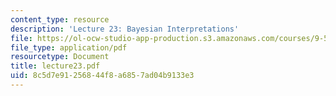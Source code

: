 ```yaml
---
content_type: resource
description: 'Lecture 23: Bayesian Interpretations'
file: https://ol-ocw-studio-app-production.s3.amazonaws.com/courses/9-520-statistical-learning-theory-and-applications-spring-2003/8c5d7e91256844f8a6857ad04b9133e3_lecture23.pdf
file_type: application/pdf
resourcetype: Document
title: lecture23.pdf
uid: 8c5d7e91-2568-44f8-a685-7ad04b9133e3
---
```


